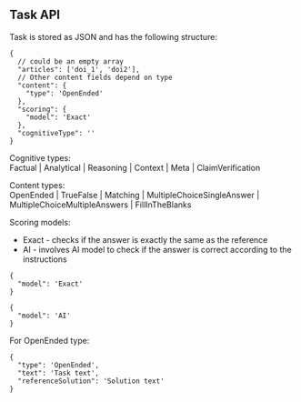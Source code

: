 ## Task API
Task is stored as JSON and has the following structure:

```json5
{
  // could be an empty array
  "articles": ['doi_1', 'doi2'],
  // Other content fields depend on type
  "content": {
    "type": 'OpenEnded'
  },
  "scoring": {
    "model": 'Exact'
  },
  "cognitiveType": ''
}
```

Cognitive types:  
Factual | Analytical | Reasoning | Context | Meta | ClaimVerification

Content types:  
OpenEnded | TrueFalse | Matching | MultipleChoiceSingleAnswer | MultipleChoiceMultipleAnswers | FillInTheBlanks

Scoring models:
- Exact - checks if the answer is exactly the same as the reference
- AI - involves AI model to check if the answer is correct according to the instructions

```json5
{
  "model": 'Exact'
}
```
```json5
{
  "model": 'AI'
}
```

For OpenEnded type:

```json5
{
  "type": 'OpenEnded',
  "text": 'Task text',
  "referenceSolution": 'Solution text'
}
```